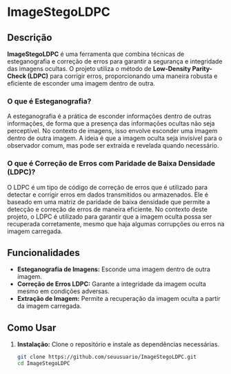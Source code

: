 # ImageStegoLDPC

## Descrição

**ImageStegoLDPC** é uma ferramenta que combina técnicas de esteganografia e correção de erros para garantir a segurança e integridade das imagens ocultas. O projeto utiliza o método de **Low-Density Parity-Check (LDPC)** para corrigir erros, proporcionando uma maneira robusta e eficiente de esconder uma imagem dentro de outra.

### O que é Esteganografia?

A esteganografia é a prática de esconder informações dentro de outras informações, de forma que a presença das informações ocultas não seja perceptível. No contexto de imagens, isso envolve esconder uma imagem dentro de outra imagem. A ideia é que a imagem oculta seja invisível para o observador comum, mas pode ser extraída e revelada quando necessário.

### O que é Correção de Erros com Paridade de Baixa Densidade (LDPC)?

O LDPC é um tipo de código de correção de erros que é utilizado para detectar e corrigir erros em dados transmitidos ou armazenados. Ele é baseado em uma matriz de paridade de baixa densidade que permite a detecção e correção de erros de maneira eficiente. No contexto deste projeto, o LDPC é utilizado para garantir que a imagem oculta possa ser recuperada corretamente, mesmo que haja algumas corrupções ou erros na imagem carregada.

## Funcionalidades

- **Esteganografia de Imagens:** Esconde uma imagem dentro de outra imagem.
- **Correção de Erros LDPC:** Garante a integridade da imagem oculta mesmo em condições adversas.
- **Extração de Imagem:** Permite a recuperação da imagem oculta a partir da imagem carregada.

## Como Usar

1. **Instalação:**
   Clone o repositório e instale as dependências necessárias.

   ```bash
   git clone https://github.com/seuusuario/ImageStegoLDPC.git
   cd ImageStegoLDPC

